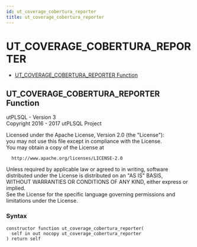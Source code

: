 ```yaml
---
id: ut_coverage_cobertura_reporter
title: ut_coverage_cobertura_reporter
---
```


# UT_COVERAGE_COBERTURA_REPORTER






- [UT_COVERAGE_COBERTURA_REPORTER Function](#ut_coverage_cobertura_reporter)












 
## UT_COVERAGE_COBERTURA_REPORTER Function<a name="ut_coverage_cobertura_reporter"></a>


<p>
<p>utPLSQL - Version 3<br />  Copyright 2016 - 2017 utPLSQL Project</p><p>  Licensed under the Apache License, Version 2.0 (the &quot;License&quot;):<br />  you may not use this file except in compliance with the License.<br />  You may obtain a copy of the License at</p><pre><code>  http://www.apache.org/licenses/LICENSE-2.0</code></pre><p>  Unless required by applicable law or agreed to in writing, software<br />  distributed under the License is distributed on an &quot;AS IS&quot; BASIS,<br />  WITHOUT WARRANTIES OR CONDITIONS OF ANY KIND, either express or implied.<br />  See the License for the specific language governing permissions and<br />  limitations under the License.</p>
</p>

### Syntax
```plsql
constructor function ut_coverage_cobertura_reporter(
  self in out nocopy ut_coverage_cobertura_reporter
) return self
```

 





 
